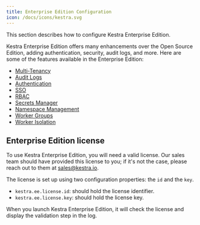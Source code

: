 ```yaml
---
title: Enterprise Edition Configuration
icon: /docs/icons/kestra.svg
---
```


This section describes how to configure Kestra Enterprise Edition.

Kestra Enterprise Edition offers many enhancements over the Open Source Edition, adding authentication, security, audit logs, and more. Here are some of the features available in the Enterprise Edition:
- [Multi-Tenancy](../05.enterprise/03.tenants.md)
- [Audit Logs](../05.enterprise/06.audit-logs)
- [Authentication](../05.enterprise/authentication.md)
- [SSO](../05.enterprise/05.sso)
- [RBAC](../05.enterprise/rbac.md)
- [Secrets Manager](../05.enterprise/secrets-manager.md)
- [Namespace Management](../05.enterprise/07.namespace-management)
- [Worker Groups](../05.enterprise/worker-group.md)
- [Worker Isolation](../05.enterprise/worker-isolation.md)

## Enterprise Edition license

To use Kestra Enterprise Edition, you will need a valid license. Our sales team should have provided this license to you; if it's not the case, please reach out to them at [sales@kestra.io](mailto:sales@kstra.io).

The license is set up using two configuration properties: the `id` and the `key`.

- `kestra.ee.license.id`: should hold the license identifier.
- `kestra.ee.license.key`: should hold the license key.

When you launch Kestra Enterprise Edition, it will check the license and display the validation step in the log.